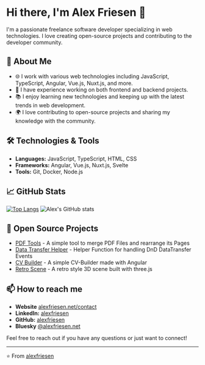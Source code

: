 # Hi there, I'm Alex Friesen 👋

I'm a passionate freelance software developer specializing in web technologies. I love creating open-source projects and contributing to the developer community.

## 🚀 About Me

- 🌐 I work with various web technologies including JavaScript, TypeScript, Angular, Vue.js, Nuxt.js, and more.
- 💼 I have experience working on both frontend and backend projects.
- 📚 I enjoy learning new technologies and keeping up with the latest trends in web development.
- 🌍 I love contributing to open-source projects and sharing my knowledge with the community.

## 🛠️ Technologies & Tools

- **Languages:** JavaScript, TypeScript, HTML, CSS
- **Frameworks:** Angular, Vue.js, Nuxt.js, Svelte
- **Tools:** Git, Docker, Node.js

## 📈 GitHub Stats

[![Top Langs](https://github-readme-stats.vercel.app/api/top-langs/?username=alexfriesen&layout=compact)](https://github.com/alexfriesen/github-readme-stats)
![Alex's GitHub stats](https://github-readme-stats.vercel.app/api?username=alexfriesen&show_icons=true)

## 📂 Open Source Projects

- [PDF Tools](https://github.com/alexfriesen/pdf-tools) - A simple tool to merge PDF Files and rearrange its Pages
- [Data Transfer Helper](https://github.com/alexfriesen/data-transfer-helper) - Helper Function for handling DnD DataTransfer Events
- [CV Builder](https://github.com/alexfriesen/cv) - A simple CV-Builder made with Angular
- [Retro Scene](https://github.com/alexfriesen/retro) - A retro style 3D scene built with three.js

## 📫 How to reach me

- **Website** [alexfriesen.net/contact](https://alexfriesen.net/contact)
- **LinkedIn:** [alexfriesen](https://www.linkedin.com/in/alexander-friesen-420495112)
- **GitHub:** [alexfriesen](https://github.com/alexfriesen)
- **Bluesky** [@alexfriesen.net](https://bsky.app/profile/alexfriesen.net)

Feel free to reach out if you have any questions or just want to connect!

---

⭐️ From [alexfriesen](https://github.com/alexfriesen)